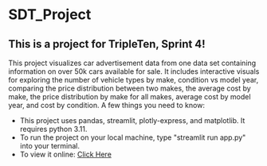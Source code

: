 # SDT_Project
## This is a project for TripleTen, Sprint 4!
This project visualizes car advertisement data from one data set containing information on over 50k cars available for sale.  It includes interactive visuals for exploring the number of vehicle types by make, condition vs model year, comparing the price distribution between two makes, the average cost by make, the price distribution by make for all makes, average cost by model year, and cost by condition.
A few things you need to know:
* This project uses pandas, streamlit, plotly-express, and matplotlib.  It requires python 3.11.
* To run the project on your local machine, type "streamlit run app.py" into your terminal.
* To view it online: [Click Here](https://sdt-project-ml90.onrender.com/)
